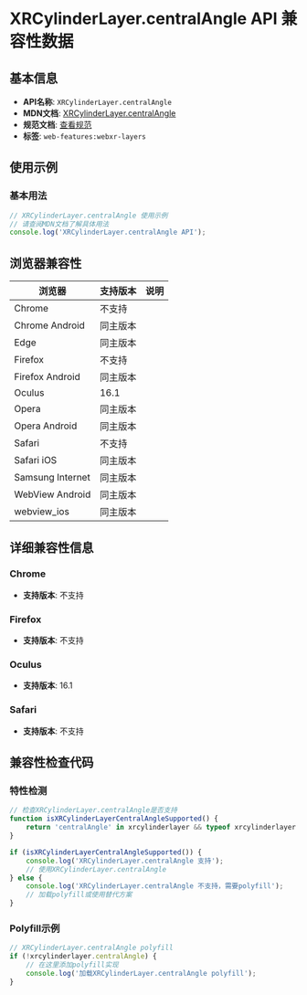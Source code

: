 # XRCylinderLayer.centralAngle API 兼容性数据

## 基本信息

- **API名称**: `XRCylinderLayer.centralAngle`
- **MDN文档**: [XRCylinderLayer.centralAngle](https://developer.mozilla.org/docs/Web/API/XRCylinderLayer/centralAngle)
- **规范文档**: [查看规范](https://immersive-web.github.io/layers/#dom-xrcylinderlayer-centralangle)
- **标签**: `web-features:webxr-layers`

## 使用示例

### 基本用法

```javascript
// XRCylinderLayer.centralAngle 使用示例
// 请查阅MDN文档了解具体用法
console.log('XRCylinderLayer.centralAngle API');
```

## 浏览器兼容性

| 浏览器 | 支持版本 | 说明 |
|--------|----------|------|
| Chrome | 不支持 |  |
| Chrome Android | 同主版本 |  |
| Edge | 同主版本 |  |
| Firefox | 不支持 |  |
| Firefox Android | 同主版本 |  |
| Oculus | 16.1 |  |
| Opera | 同主版本 |  |
| Opera Android | 同主版本 |  |
| Safari | 不支持 |  |
| Safari iOS | 同主版本 |  |
| Samsung Internet | 同主版本 |  |
| WebView Android | 同主版本 |  |
| webview_ios | 同主版本 |  |

## 详细兼容性信息

### Chrome

- **支持版本**: 不支持

### Firefox

- **支持版本**: 不支持

### Oculus

- **支持版本**: 16.1

### Safari

- **支持版本**: 不支持

## 兼容性检查代码

### 特性检测

```javascript
// 检查XRCylinderLayer.centralAngle是否支持
function isXRCylinderLayerCentralAngleSupported() {
    return 'centralAngle' in xrcylinderlayer && typeof xrcylinderlayer.centralAngle === 'function';
}

if (isXRCylinderLayerCentralAngleSupported()) {
    console.log('XRCylinderLayer.centralAngle 支持');
    // 使用XRCylinderLayer.centralAngle
} else {
    console.log('XRCylinderLayer.centralAngle 不支持，需要polyfill');
    // 加载polyfill或使用替代方案
}
```

### Polyfill示例

```javascript
// XRCylinderLayer.centralAngle polyfill
if (!xrcylinderlayer.centralAngle) {
    // 在这里添加polyfill实现
    console.log('加载XRCylinderLayer.centralAngle polyfill');
}
```


